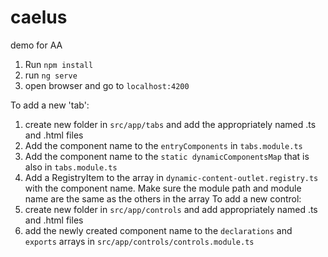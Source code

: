 # caelus
demo for AA
1. Run `npm install`
2. run `ng serve`
3. open browser and go to `localhost:4200`

To add a new 'tab':
1. create new folder in `src/app/tabs` and add the appropriately named .ts and .html files
2. Add the component name to the `entryComponents` in `tabs.module.ts`
3. Add the component name to the `static dynamicComponentsMap` that is also in `tabs.module.ts`
4. Add a RegistryItem to the array in `dynamic-content-outlet.registry.ts` with the component name. Make sure the module path and module name are the same as the others in the array
To add a new control:
1. create new folder in `src/app/controls` and add appropriately named .ts and .html files
2. add the newly created component name to the `declarations` and `exports` arrays in `src/app/controls/controls.module.ts`
